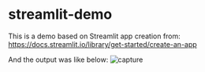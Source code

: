 # streamlit-demo

This is a demo based on Streamlit app creation from: https://docs.streamlit.io/library/get-started/create-an-app

And the output was like below:
![capture](https://user-images.githubusercontent.com/3152873/201497429-fa6d515b-2f6a-44e9-b55f-7aeea3f00af4.png)
